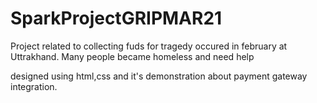 # SparkProjectGRIPMAR21

Project related to collecting fuds for tragedy occured in february at Uttrakhand. Many people became homeless and need help

designed using html,css and it's demonstration about payment gateway integration.
